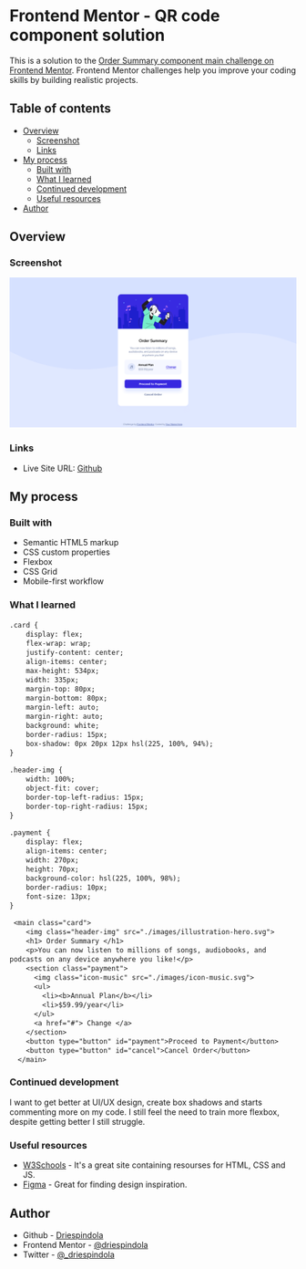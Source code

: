 # Frontend Mentor - QR code component solution

This is a solution to the [Order Summary component main challenge on Frontend Mentor](https://driespindola.github.io/Front-End-Mentor-Challenge-Order-Summary-using-HTML-and-CSS/). Frontend Mentor challenges help you improve your coding skills by building realistic projects. 

## Table of contents

- [Overview](#overview)
  - [Screenshot](#screenshot)
  - [Links](#links)
- [My process](#my-process)
  - [Built with](#built-with)
  - [What I learned](#what-i-learned)
  - [Continued development](#continued-development)
  - [Useful resources](#useful-resources)
- [Author](#author)

## Overview

### Screenshot

![](images/screenshot.png)


### Links

- Live Site URL: [Github](https://driespindola.github.io/Frontend-Mentor-Challenge-QR-Code-Using-HTML-and-CSS/)

## My process

### Built with

- Semantic HTML5 markup
- CSS custom properties
- Flexbox
- CSS Grid
- Mobile-first workflow

### What I learned


```
.card {
    display: flex;
    flex-wrap: wrap;
    justify-content: center;
    align-items: center;
    max-height: 534px;
    width: 335px;
    margin-top: 80px;
    margin-bottom: 80px;
    margin-left: auto;
    margin-right: auto;
    background: white;
    border-radius: 15px;
    box-shadow: 0px 20px 12px hsl(225, 100%, 94%);
}
```
```
.header-img {
    width: 100%;
    object-fit: cover;
    border-top-left-radius: 15px;
    border-top-right-radius: 15px;
}
```
```
.payment {
    display: flex;
    align-items: center;
    width: 270px;
    height: 70px;
    background-color: hsl(225, 100%, 98%);
    border-radius: 10px;
    font-size: 13px;
}
```
```
 <main class="card">
    <img class="header-img" src="./images/illustration-hero.svg">
    <h1> Order Summary </h1>
    <p>You can now listen to millions of songs, audiobooks, and podcasts on any device anywhere you like!</p>
    <section class="payment">
      <img class="icon-music" src="./images/icon-music.svg">
      <ul>
        <li><b>Annual Plan</b></li>
        <li>$59.99/year</li>
      </ul>  
      <a href="#"> Change </a>    
    </section>
    <button type="button" id="payment">Proceed to Payment</button>
    <button type="button" id="cancel">Cancel Order</button>
  </main>
```

### Continued development

I want to get better at UI/UX design, create box shadows and starts commenting more on my code. I still feel the need to train more flexbox, despite getting better I still struggle.


### Useful resources

- [W3Schools](https://www.w3schools.com) - It's a great site containing resourses for HTML, CSS and JS.
- [Figma](https://www.figma.com/) - Great for finding design inspiration.


## Author

- Github - [Driespindola](https://www.your-site.com)
- Frontend Mentor - [@driespindola](https://www.frontendmentor.io/profile/driespindola)
- Twitter - [@_driespindola](https://twitter.com/_driespindola)